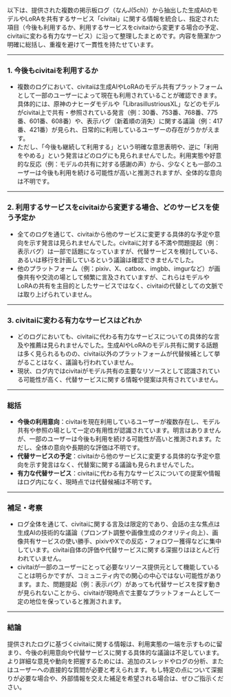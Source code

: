 以下は、提供された複数の掲示板ログ（なんJ(5ch)）から抽出した生成AIのモデルやLoRAを共有するサービス「civitai」に関する情報を統合し、指定された項目（今後も利用するか、利用するサービスをcivitaiから変更する場合の予定、civitaiに変わる有力なサービス）に沿って整理したまとめです。内容を簡潔かつ明確に総括し、重複を避けて一貫性を持たせています。

---

### 1. 今後もcivitaiを利用するか
- 複数のログにおいて、civitaiは生成AIやLoRAのモデル共有プラットフォームとして一部のユーザーによって現在も利用されていることが確認できます。具体的には、原神のナヒーダモデルや「LibrasillustriousXL」などのモデルがcivitai上で共有・参照されている発言（例：30番、753番、768番、775番、601番、608番）や、表示バグ（新着順の消失）に関する議論（例：417番、421番）が見られ、日常的に利用しているユーザーの存在がうかがえます。
- ただし、「今後も継続して利用する」という明確な意思表明や、逆に「利用をやめる」という発言はどのログにも見られませんでした。利用実態や好意的な反応（例：モデルの共有に対する感謝の声）から、少なくとも一部のユーザーは今後も利用を続ける可能性が高いと推測されますが、全体的な意向は不明です。

---

### 2. 利用するサービスをcivitaiから変更する場合、どのサービスを使う予定か
- 全てのログを通じて、civitaiから他のサービスに変更する具体的な予定や意向を示す発言は見られませんでした。civitaiに対する不満や問題提起（例：表示バグ）は一部で話題になっていますが、代替サービスを検討している、あるいは移行を計画しているという議論は確認できませんでした。
- 他のプラットフォーム（例：pixiv、X、catbox、imgbb、imgurなど）が画像共有や交流の場として頻繁に言及されていますが、これらはモデルやLoRAの共有を主目的としたサービスではなく、civitaiの代替としての文脈では取り上げられていません。

---

### 3. civitaiに変わる有力なサービスはどれか
- どのログにおいても、civitaiに代わる有力なサービスについての具体的な言及や推薦は見られませんでした。生成AIやLoRAのモデル共有に関する話題は多く見られるものの、civitai以外のプラットフォームが代替候補として挙がることはなく、議論も行われていません。
- 現状、ログ内ではcivitaiがモデル共有の主要なリソースとして認識されている可能性が高く、代替サービスに関する情報や提案は共有されていません。

---

### 総括
- **今後の利用意向**：civitaiを現在利用しているユーザーが複数存在し、モデル共有や参照の場として一定の有用性が認識されています。明言はありませんが、一部のユーザーは今後も利用を続ける可能性が高いと推測されます。ただし、全体の意向や長期的な評価は不明です。
- **代替サービスの予定**：civitaiから他のサービスに変更する具体的な予定や意向を示す発言はなく、代替案に関する議論も見られませんでした。
- **有力な代替サービス**：civitaiに代わる有力なサービスについての提案や情報はログ内になく、現時点では代替候補は不明です。

---

### 補足・考察
- ログ全体を通じて、civitaiに関する言及は限定的であり、会話の主な焦点は生成AIの技術的な議論（プロンプト調整や画像生成のクオリティ向上）、画像共有サービスの使い勝手、pixivやXでの反応・フォロワー獲得などに集中しています。civitai自体の評価や代替サービスに関する深掘りはほとんど行われていません。
- civitaiが一部のユーザーにとって必要なリソース提供元として機能していることは明らかですが、コミュニティ内での関心の中心ではない可能性があります。また、問題提起（例：表示バグ）があっても代替サービスを探す動きが見られないことから、civitaiが現時点で主要なプラットフォームとして一定の地位を保っていると推測されます。

---

### 結論
提供されたログに基づくcivitaiに関する情報は、利用実態の一端を示すものに留まり、今後の利用意向や代替サービスに関する具体的な議論は不足しています。より詳細な意見や動向を把握するためには、追加のスレッドやログの分析、またはユーザーへの直接的な質問が必要と考えられます。もし特定の点について深掘りが必要な場合や、外部情報を交えた補足を希望される場合は、ぜひご指示ください。